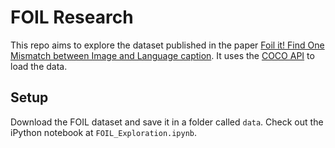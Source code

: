 # FOIL Research

This repo aims to explore the dataset published in the paper [Foil it! Find One Mismatch between Image and Language caption](https://foilunitn.github.io). It uses the [COCO API](https://cocodataset.org/#download) to load the data. 

## Setup

Download the FOIL dataset and save it in a folder called `data`. Check out the iPython notebook at `FOIL_Exploration.ipynb`.

